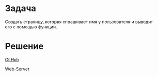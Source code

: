 # Задача
Создать страницу, которая спрашивает имя у пользователя и выводит его с помощью функции.
# Решение

[GitHub](https://github.com/allseenn/web/blob/main/03.Tasks/name.html)

[Web-Server](https://allseen.ru/name.html)